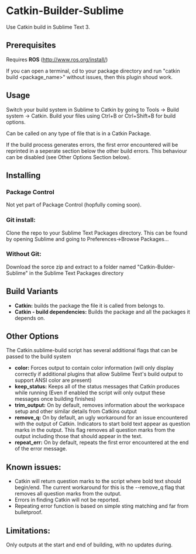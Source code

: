 # Catkin-Builder-Sublime

Use Catkin build in Sublime Text 3.

## Prerequisites

Requires **ROS** (http://www.ros.org/install/)

If you can open a terminal, cd to your package directory and run "catkin build <package_name>" without issues, then this plugin shoud work.

## Usage
Switch your build system in Sublime to Catkin by going to Tools -> Build system -> Catkin.
Build your files using Ctrl+B or Ctrl+Shift+B for build options.
  
Can be called on any type of file that is in a Catkin Package.
  
If the build process generates errors, the first error encountered will be reprinted in a seperate section below the other build errors. This behaviour can be disabled (see Other Options Section below).
  
## Installing

### Package Control
  Not yet part of Package Control (hopfully coming soon).
  
### Git install:
Clone the repo to your Sublime Text Packages directory.
This can be found by opening Sublime and going to Preferences->Browse Packages...
    
### Without Git:
Download the sorce zip and extract to a folder named "Catkin-Bulder-Sublime" in the Sublime Text Packages directory

## Build Variants
* **Catkin:** builds the package the file it is called from belongs to.
* **Catkin - build dependencies:** Builds the package and all the packages it depends on.
    
## Other Options
The Catkin.sublime-build script has several additional flags that can be passed to the build system

* **color:** Forces output to contain color information (will only display correctly if additional plugins that allow Sublime Text's build output to support ANSI color are present)
* **keep_status:** Keeps all of the status messages that Catkin produces while running (Even if enabled the script will only output these messages once building finishes)
* **trim_output:** On by default, removes information about the workspace setup and other similar details from Catkins output
* **remove_q:** On by default, an ugly workaround for an issue encountered with the output of Catkin. Indicators to start bold text appear as question marks in the output. This flag removes all question marks from the output including those that should appear in the text.
* **repeat_err:** On by default, repeats the first error encountered at the end of the error message.
  
## Known issues: 
* Catkin will return question marks to the script where bold text should begin/end. The current workaround for this is the --remove_q flag that removes all question marks from the output.
* Errors in finding Catkin will not be reported.
* Repeating error function is based on simple sting matching and far from bulletproof.

## Limitations:
  Only outputs at the start and end of building, with no updates during.
